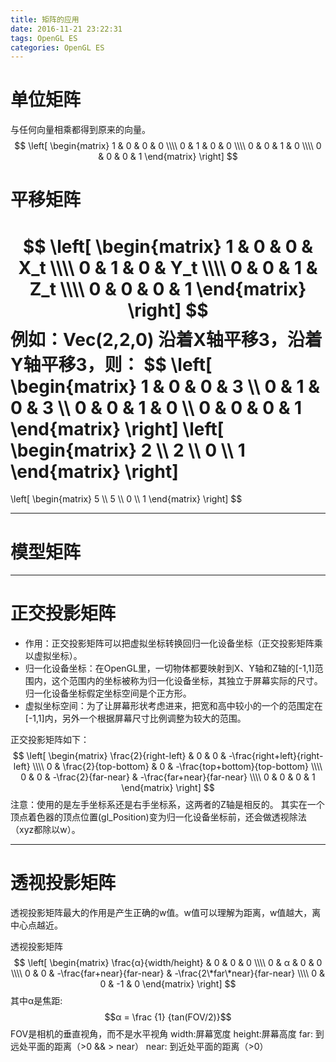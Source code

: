 ```yaml
---
title: 矩阵的应用
date: 2016-11-21 23:22:31
tags: OpenGL ES
categories: OpenGL ES
---
```

# 单位矩阵
与任何向量相乘都得到原来的向量。
$$
 \left[
 \begin{matrix}
   1 & 0 & 0 & 0 \\\\
   0 & 1 & 0 & 0 \\\\
   0 & 0 & 1 & 0 \\\\
   0 & 0 & 0 & 1
  \end{matrix}
  \right]
$$

# 平移矩阵
$$
 \left[
 \begin{matrix}
   1 & 0 & 0 & X_t \\\\
   0 & 1 & 0 & Y_t \\\\
   0 & 0 & 1 & Z_t \\\\
   0 & 0 & 0 & 1
  \end{matrix}
  \right]
$$
例如：Vec(2,2,0) 沿着X轴平移3，沿着Y轴平移3，则：
$$
\left[
    \begin{matrix}
        1 & 0 & 0 & 3 \\\\
        0 & 1 & 0 & 3 \\\\
        0 & 0 & 1 & 0 \\\\
        0 & 0 & 0 & 1
    \end{matrix}
\right]
\left[
    \begin{matrix}
        2 \\\\
        2 \\\\
        0 \\\\
        1
    \end{matrix}
\right]
=
\left[
    \begin{matrix}
        5 \\\\
        5 \\\\
        0 \\\\
        1
    \end{matrix}
\right]
$$

***
# 模型矩阵

***

# 正交投影矩阵
- 作用：正交投影矩阵可以把虚拟坐标转换回归一化设备坐标（正交投影矩阵乘以虚拟坐标）。
- 归一化设备坐标：在OpenGL里，一切物体都要映射到X、Y轴和Z轴的[-1,1]范围内，这个范围内的坐标被称为归一化设备坐标，其独立于屏幕实际的尺寸。归一化设备坐标假定坐标空间是个正方形。
- 虚拟坐标空间：为了让屏幕形状考虑进来，把宽和高中较小的一个的范围定在[-1,1]内，另外一个根据屏幕尺寸比例调整为较大的范围。

正交投影矩阵如下：
$$
 \left[
 \begin{matrix}
   \frac{2}{right-left} & 0 & 0 & -\frac{right+left}{right-left} \\\\
   0 & \frac{2}{top-bottom} & 0 & -\frac{top+bottom}{top-bottom} \\\\
   0 & 0 &  -\frac{2}{far-near} & -\frac{far+near}{far-near} \\\\
   0 & 0 & 0 & 1
  \end{matrix}
  \right]
$$
注意：使用的是左手坐标系还是右手坐标系，这两者的Z轴是相反的。
其实在一个顶点着色器的顶点位置(gl_Position)变为归一化设备坐标前，还会做透视除法（xyz都除以w）。

***
# 透视投影矩阵
透视投影矩阵最大的作用是产生正确的w值。w值可以理解为距离，w值越大，离中心点越近。

透视投影矩阵
$$
 \left[
 \begin{matrix}
   \frac{α}{width/height} & 0 & 0 & 0 \\\\
   0 & α & 0 & 0 \\\\
   0 & 0 & -\frac{far+near}{far-near} & -\frac{2\*far\*near}{far-near} \\\\
   0 & 0 & -1 & 0
  \end{matrix}
  \right]
$$
其中α是焦距:
$$α = \frac {1} {tan(FOV/2)}$$
FOV是相机的垂直视角，而不是水平视角
width:屏幕宽度
height:屏幕高度
far: 到远处平面的距离（>0 && > near）
near: 到近处平面的距离（>0）
